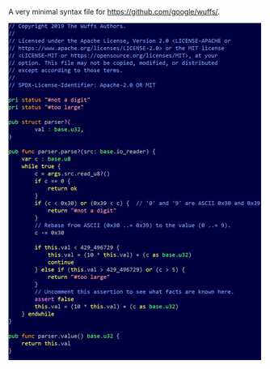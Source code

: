 A very minimal syntax file for https://github.com/google/wuffs/.

![example of highlighting](/hello-wuffs-c.png)
